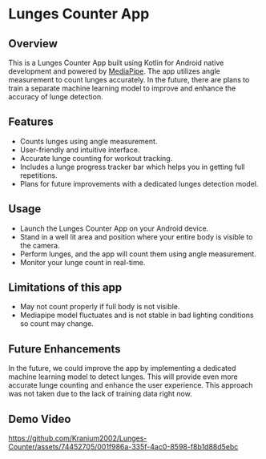 # Lunges Counter App




## Overview

This is a Lunges Counter App built using Kotlin for Android native development and powered by [MediaPipe](https://mediapipe.dev/). The app utilizes angle measurement to count lunges accurately. In the future, there are plans to train a separate machine learning model to improve and enhance the accuracy of lunge detection.

## Features

- Counts lunges using angle measurement.
- User-friendly and intuitive interface.
- Accurate lunge counting for workout tracking.
- Includes a lunge progress tracker bar which helps you in getting full repetitions.
- Plans for future improvements with a dedicated lunges detection model.

## Usage
- Launch the Lunges Counter App on your Android device.
- Stand in a well lit area and position where your entire body is visible to the camera.
- Perform lunges, and the app will count them using angle measurement.
- Monitor your lunge count in real-time.

## Limitations of this app
- May not count properly if full body is not visible.
- Mediapipe model fluctuates and is not stable in bad lighting conditions so count may change.

## Future Enhancements
In the future, we could improve the app by implementing a dedicated machine learning model to detect lunges. This will provide even more accurate lunge counting and enhance the user experience. This approach was not taken due to the lack of training data right now.

## Demo Video


https://github.com/Kranium2002/Lunges-Counter/assets/74452705/001f986a-335f-4ac0-8598-f8b1d88d5ebc






